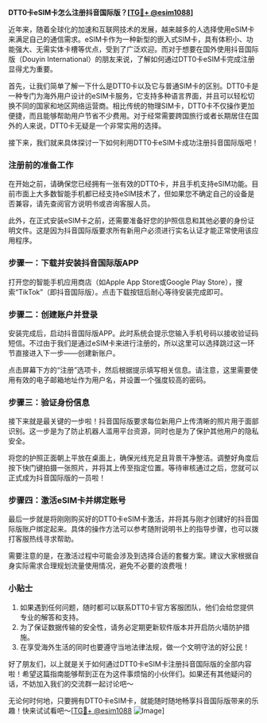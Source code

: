 **DTT0卡eSIM卡怎么注册抖音国际版？[[TG💪+ @esim1088](https://t.me/s/esim1088)]**

近年来，随着全球化的加速和互联网技术的发展，越来越多的人选择使用eSIM卡来满足自己的通信需求。eSIM卡作为一种新型的嵌入式SIM卡，具有体积小、功能强大、无需实体卡槽等优点，受到了广泛欢迎。而对于想要在国外使用抖音国际版（Douyin International）的朋友来说，了解如何通过DTT0卡eSIM卡完成注册显得尤为重要。

首先，让我们简单了解一下什么是DTT0卡以及它与普通SIM卡的区别。DTT0卡是一种专门为海外用户设计的eSIM卡服务，它支持多种语言界面，并且可以轻松切换不同的国家和地区网络运营商。相比传统的物理SIM卡，DTT0卡不仅操作更加便捷，而且能够帮助用户节省不少费用。对于经常需要跨国旅行或者长期居住在国外的人来说，DTT0卡无疑是一个非常实用的选择。

接下来，我们就来具体探讨一下如何利用DTT0卡eSIM卡成功注册抖音国际版吧！

### 注册前的准备工作

在开始之前，请确保您已经拥有一张有效的DTT0卡，并且手机支持eSIM功能。目前市面上大多数智能手机都已经支持eSIM技术了，但如果您不确定自己的设备是否兼容，请先查阅官方说明书或咨询客服人员。

此外，在正式安装eSIM卡之前，还需要准备好您的护照信息和其他必要的身份证明文件。这是因为抖音国际版要求所有新用户必须进行实名认证才能正常使用该应用程序。

### 步骤一：下载并安装抖音国际版APP

打开您的智能手机应用商店（如Apple App Store或Google Play Store），搜索“TikTok”（即抖音国际版）。点击下载按钮后耐心等待安装完成即可。

### 步骤二：创建账户并登录

安装完成后，启动抖音国际版APP。此时系统会提示您输入手机号码以接收验证码短信。不过由于我们是通过eSIM卡来进行注册的，所以这里可以选择跳过这一环节直接进入下一步——创建新账户。

点击屏幕下方的“注册”选项卡，然后根据提示填写相关信息。请注意，这里需要使用有效的电子邮箱地址作为用户名，并设置一个强度较高的密码。

### 步骤三：验证身份信息

接下来就是最关键的一步啦！抖音国际版要求每位新用户上传清晰的照片用于面部识别。这一步是为了防止机器人滥用平台资源，同时也是为了保护其他用户的隐私安全。

将您的护照正面朝上平放在桌面上，确保光线充足且背景干净整洁。调整好角度后按下快门键拍摄一张照片，并将其上传至指定位置。等待审核通过之后，您就可以正式成为抖音国际版的一员啦！

### 步骤四：激活eSIM卡并绑定账号

最后一步就是将刚刚购买好的DTT0卡eSIM卡激活，并将其与刚才创建好的抖音国际版账户绑定起来。具体的操作方法可以参考随附说明书上的指导步骤，也可以拨打客服热线寻求帮助。

需要注意的是，在激活过程中可能会涉及到选择合适的套餐方案。建议大家根据自身实际需求合理规划流量使用情况，避免不必要的浪费哦！

### 小贴士

1. 如果遇到任何问题，随时都可以联系DTT0卡官方客服团队，他们会给您提供专业的解答和支持。
2. 为了保证数据传输的安全性，请务必定期更新软件版本并开启防火墙防护措施。
3. 在享受海外生活的同时也要遵守当地法律法规，做一个文明守法的好公民！

好了朋友们，以上就是关于如何通过DTT0卡eSIM卡注册抖音国际版的全部内容啦！希望这篇指南能够帮到正在为这件事烦恼的小伙伴们。如果还有其他疑问的话，不妨加入我们的交流群一起讨论吧～

无论何时何地，只要拥有DTT0卡eSIM卡，就能随时随地畅享抖音国际版带来的乐趣！快来试试看吧～[[TG💪+ @esim1088](https://t.me/s/esim1088) ![Image](https://i.postimg.cc/4NQfJmqS/Snipaste-2025-05-13-00-14-12.png)]